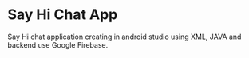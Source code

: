 # Say Hi Chat App
Say Hi chat application creating in android studio using XML, JAVA and backend use Google Firebase.
